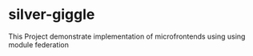 # silver-giggle
This Project demonstrate implementation of microfrontends using using module federation
